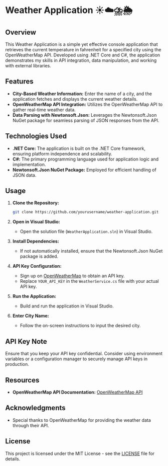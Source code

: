 # Weather Application ☀️☁️⛈️🌦️

## Overview

This Weather Application is a simple yet effective console application that retrieves the current temperature in fahrenheit for a specified city using the OpenWeatherMap API. 
Developed using .NET Core and C#, the application demonstrates my skills in API integration, data manipulation, and working with external libraries.

## Features

- **City-Based Weather Information:** Enter the name of a city, and the application fetches and displays the current weather details.
- **OpenWeatherMap API Integration:** Utilizes the OpenWeatherMap API to gather real-time weather data.
- **Data Parsing with Newtonsoft.Json:** Leverages the Newtonsoft.Json NuGet package for seamless parsing of JSON responses from the API.

## Technologies Used

- **.NET Core:** The application is built on the .NET Core framework, ensuring platform independence and scalability.
- **C#:** The primary programming language used for application logic and implementation.
- **Newtonsoft.Json NuGet Package:** Employed for efficient handling of JSON data.

## Usage

1. **Clone the Repository:**
   ```bash
   git clone https://github.com/yourusername/weather-application.git
   ```

2. **Open in Visual Studio:**
   - Open the solution file (`WeatherApplication.sln`) in Visual Studio.

3. **Install Dependencies:**
   - If not automatically installed, ensure that the Newtonsoft.Json NuGet package is added.

4. **API Key Configuration:**
   - Sign up on [OpenWeatherMap](https://openweathermap.org/api) to obtain an API key.
   - Replace `YOUR_API_KEY` in the `WeatherService.cs` file with your actual API key.

5. **Run the Application:**
   - Build and run the application in Visual Studio.

6. **Enter City Name:**
   - Follow the on-screen instructions to input the desired city.

## API Key Note

Ensure that you keep your API key confidential. Consider using environment variables or a configuration manager to securely manage API keys in production.

## Resources

- **OpenWeatherMap API Documentation:** [OpenWeatherMap API](https://openweathermap.org/api)

## Acknowledgments

- Special thanks to OpenWeatherMap for providing the weather data through their API.

## License

This project is licensed under the MIT License - see the [LICENSE](LICENSE) file for details.
